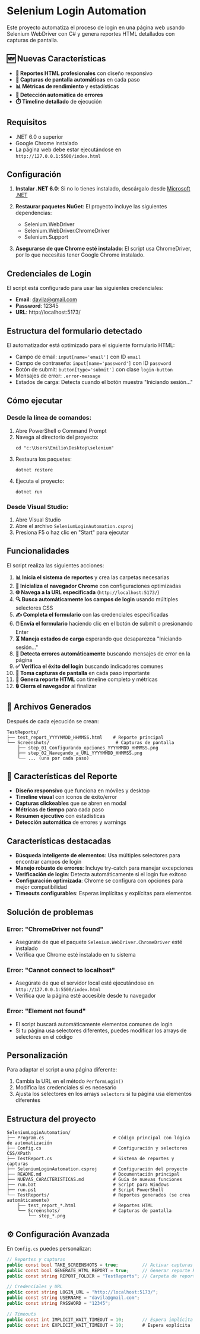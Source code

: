 # Selenium Login Automation

Este proyecto automatiza el proceso de login en una página web usando Selenium WebDriver con C# y genera reportes HTML detallados con capturas de pantalla.

## 🆕 Nuevas Características

- **📄 Reportes HTML profesionales** con diseño responsivo
- **📸 Capturas de pantalla automáticas** en cada paso
- **📊 Métricas de rendimiento** y estadísticas
- **🎯 Detección automática de errores** 
- **⏱️ Timeline detallado** de ejecución

## Requisitos

- .NET 6.0 o superior
- Google Chrome instalado
- La página web debe estar ejecutándose en `http://127.0.0.1:5500/index.html`

## Configuración

1. **Instalar .NET 6.0**: Si no lo tienes instalado, descárgalo desde [Microsoft .NET](https://dotnet.microsoft.com/download)

2. **Restaurar paquetes NuGet**: El proyecto incluye las siguientes dependencias:
   - Selenium.WebDriver
   - Selenium.WebDriver.ChromeDriver
   - Selenium.Support

3. **Asegurarse de que Chrome esté instalado**: El script usa ChromeDriver, por lo que necesitas tener Google Chrome instalado.

## Credenciales de Login

El script está configurado para usar las siguientes credenciales:
- **Email**: davila@gmail.com
- **Password**: 12345
- **URL**: http://localhost:5173/

## Estructura del formulario detectado

El automatizador está optimizado para el siguiente formulario HTML:
- Campo de email: `input[name='email']` con ID `email`
- Campo de contraseña: `input[name='password']` con ID `password`
- Botón de submit: `button[type='submit']` con clase `login-button`
- Mensajes de error: `.error-message`
- Estados de carga: Detecta cuando el botón muestra "Iniciando sesión..."

## Cómo ejecutar

### Desde la línea de comandos:

1. Abre PowerShell o Command Prompt
2. Navega al directorio del proyecto:
   ```
   cd "c:\Users\Emilio\Desktop\selenium"
   ```
3. Restaura los paquetes:
   ```
   dotnet restore
   ```
4. Ejecuta el proyecto:
   ```
   dotnet run
   ```

### Desde Visual Studio:

1. Abre Visual Studio
2. Abre el archivo `SeleniumLoginAutomation.csproj`
3. Presiona F5 o haz clic en "Start" para ejecutar

## Funcionalidades

El script realiza las siguientes acciones:

1. **📊 Inicia el sistema de reportes** y crea las carpetas necesarias
2. **🚀 Inicializa el navegador Chrome** con configuraciones optimizadas
3. **🌐 Navega a la URL especificada** (`http://localhost:5173/`)
4. **🔍 Busca automáticamente los campos de login** usando múltiples selectores CSS
5. **✍️ Completa el formulario** con las credenciales especificadas
6. **🖱️ Envía el formulario** haciendo clic en el botón de submit o presionando Enter
7. **⏳ Maneja estados de carga** esperando que desaparezca "Iniciando sesión..."
8. **🚨 Detecta errores automáticamente** buscando mensajes de error en la página
9. **✅ Verifica el éxito del login** buscando indicadores comunes
10. **📸 Toma capturas de pantalla** en cada paso importante
11. **📄 Genera reporte HTML** con timeline completo y métricas
12. **🔒 Cierra el navegador** al finalizar

## 📁 Archivos Generados

Después de cada ejecución se crean:

```
TestReports/
├── test_report_YYYYMMDD_HHMMSS.html    # Reporte principal
└── Screenshots/                         # Capturas de pantalla
    ├── step_01_Configurando_opciones_YYYYMMDD_HHMMSS.png
    ├── step_02_Navegando_a_URL_YYYYMMDD_HHMMSS.png
    └── ... (una por cada paso)
```

## 🎨 Características del Reporte

- **Diseño responsivo** que funciona en móviles y desktop
- **Timeline visual** con iconos de éxito/error
- **Capturas clickeables** que se abren en modal
- **Métricas de tiempo** para cada paso
- **Resumen ejecutivo** con estadísticas
- **Detección automática** de errores y warnings

## Características destacadas

- **Búsqueda inteligente de elementos**: Usa múltiples selectores para encontrar campos de login
- **Manejo robusto de errores**: Incluye try-catch para manejar excepciones
- **Verificación de login**: Detecta automáticamente si el login fue exitoso
- **Configuración optimizada**: Chrome se configura con opciones para mejor compatibilidad
- **Timeouts configurables**: Esperas implícitas y explícitas para elementos

## Solución de problemas

### Error: "ChromeDriver not found"
- Asegúrate de que el paquete `Selenium.WebDriver.ChromeDriver` esté instalado
- Verifica que Chrome esté instalado en tu sistema

### Error: "Cannot connect to localhost"
- Asegúrate de que el servidor local esté ejecutándose en `http://127.0.0.1:5500/index.html`
- Verifica que la página esté accesible desde tu navegador

### Error: "Element not found"
- El script buscará automáticamente elementos comunes de login
- Si tu página usa selectores diferentes, puedes modificar los arrays de selectores en el código

## Personalización

Para adaptar el script a una página diferente:

1. Cambia la URL en el método `PerformLogin()`
2. Modifica las credenciales si es necesario
3. Ajusta los selectores en los arrays `selectors` si tu página usa elementos diferentes

## Estructura del proyecto

```
SeleniumLoginAutomation/
├── Program.cs                          # Código principal con lógica de automatización
├── Config.cs                           # Configuración y selectores CSS/XPath  
├── TestReport.cs                       # Sistema de reportes y capturas
├── SeleniumLoginAutomation.csproj      # Configuración del proyecto
├── README.md                           # Documentación principal
├── NUEVAS_CARACTERISTICAS.md           # Guía de nuevas funciones
├── run.bat                             # Script para Windows
├── run.ps1                             # Script PowerShell
└── TestReports/                        # Reportes generados (se crea automáticamente)
    ├── test_report_*.html              # Reportes HTML
    └── Screenshots/                    # Capturas de pantalla
        └── step_*.png
```

## ⚙️ Configuración Avanzada

En `Config.cs` puedes personalizar:

```csharp
// Reportes y capturas
public const bool TAKE_SCREENSHOTS = true;         // Activar capturas
public const bool GENERATE_HTML_REPORT = true;     // Generar reporte HTML
public const string REPORT_FOLDER = "TestReports"; // Carpeta de reportes

// Credenciales y URL
public const string LOGIN_URL = "http://localhost:5173/";
public const string USERNAME = "davila@gmail.com";
public const string PASSWORD = "12345";

// Timeouts
public const int IMPLICIT_WAIT_TIMEOUT = 10;       // Espera implícita
public const int EXPLICIT_WAIT_TIMEOUT = 10;       # Espera explícita
```
